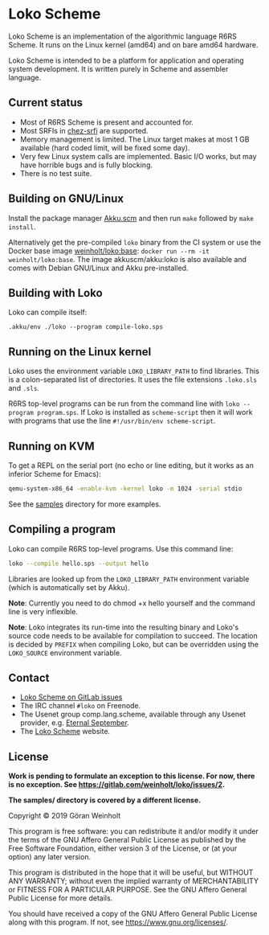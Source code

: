 # Loko Scheme

Loko Scheme is an implementation of the algorithmic language R6RS
Scheme. It runs on the Linux kernel (amd64) and on bare amd64
hardware.

Loko Scheme is intended to be a platform for application and operating
system development. It is written purely in Scheme and assembler
language.

## Current status

* Most of R6RS Scheme is present and accounted for.
* Most SRFIs in [chez-srfi][chez-srfi] are supported.
* Memory management is limited. The Linux target makes at most 1 GB
  available (hard coded limit, will be fixed some day).
* Very few Linux system calls are implemented. Basic I/O works, but
  may have horrible bugs and is fully blocking.
* There is no test suite.

 [chez-srfi]: https://akkuscm.org/packages/chez-srfi/

## Building on GNU/Linux

Install the package manager [Akku.scm](https://akkuscm.org) and then
run `make` followed by `make install`.

Alternatively get the pre-compiled `loko` binary from the CI system or
use the Docker base image [weinholt/loko:base][docker]: `docker run
--rm -it weinholt/loko:base`. The image akkuscm/akku:loko is also
available and comes with Debian GNU/Linux and Akku pre-installed.

 [docker]: https://cloud.docker.com/u/weinholt/repository/docker/weinholt/loko

## Building with Loko

Loko can compile itself:

```
.akku/env ./loko --program compile-loko.sps
```

## Running on the Linux kernel

Loko uses the environment variable `LOKO_LIBRARY_PATH` to find
libraries. This is a colon-separated list of directories. It uses the
file extensions `.loko.sls` and `.sls`.

R6RS top-level programs can be run from the command line with `loko
--program program.sps`. If Loko is installed as `scheme-script` then
it will work with programs that use the line `#!/usr/bin/env
scheme-script`.

## Running on KVM

To get a REPL on the serial port (no echo or line editing, but it
works as an inferior Scheme for Emacs):

```sh
qemu-system-x86_64 -enable-kvm -kernel loko -m 1024 -serial stdio
```

See the [samples](samples) directory for more examples.

## Compiling a program

Loko can compile R6RS top-level programs. Use this command line:

```sh
loko --compile hello.sps --output hello
```

Libraries are looked up from the `LOKO_LIBRARY_PATH` environment
variable (which is automatically set by Akku).

**Note**: Currently you need to do chmod +x hello yourself and the
command line is very inflexible.

**Note**: Loko integrates its run-time into the resulting binary and
Loko's source code needs to be available for compilation to succeed.
The location is decided by `PREFIX` when compiling Loko, but can be
overridden using the `LOKO_SOURCE` environment variable.

## Contact

* [Loko Scheme on GitLab issues](https://gitlab.com/weinholt/loko/issues)
* The IRC channel `#loko` on Freenode.
* The Usenet group comp.lang.scheme, available through any Usenet
  provider, e.g. [Eternal September](http://www.eternal-september.org/).
* The [Loko Scheme](https://scheme.fail/) website.

## License

**Work is pending to formulate an exception to this license. For now,
there is no exception. See https://gitlab.com/weinholt/loko/issues/2.**

**The samples/ directory is covered by a different license.**

Copyright © 2019 Göran Weinholt

This program is free software: you can redistribute it and/or modify
it under the terms of the GNU Affero General Public License as published by
the Free Software Foundation, either version 3 of the License, or
(at your option) any later version.

This program is distributed in the hope that it will be useful,
but WITHOUT ANY WARRANTY; without even the implied warranty of
MERCHANTABILITY or FITNESS FOR A PARTICULAR PURPOSE.  See the
GNU Affero General Public License for more details.

You should have received a copy of the GNU Affero General Public License
along with this program.  If not, see <https://www.gnu.org/licenses/>.
